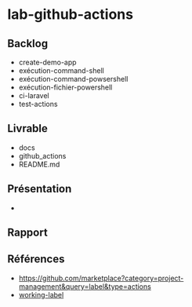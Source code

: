 # lab-github-actions

## Backlog

- create-demo-app
- exécution-command-shell
- exécution-command-powsershell
- exécution-fichier-powershell
- ci-laravel
- test-actions

## Livrable 
  
- docs
- github_actions
- README.md



## Présentation

- []()

## Rapport 


## Références 

- https://github.com/marketplace?category=project-management&query=label&type=actions
- [working-label](https://github.com/marketplace/actions/working-label)
